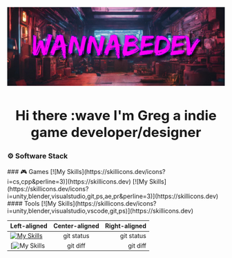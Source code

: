 <h2>
<div align="center">

![Header](images/WannaBeBanner.png)

## Hi there :wave I'm Greg a indie game developer/designer

<!-- HERE SHOULD BE A LINK TO ITCHIO,YT TIWTTER AND SOMETHING ELSE

<a href="https://twitter.com/fronkongames" target="_blank">![](https://img.shields.io/badge/twitter-%231DA1F2.svg?&style=for-the-badge&logo=twitter&logoColor=white)</a> <a href="https://www.linkedin.com/in/martinbr" target="_blank">![](https://img.shields.io/badge/linkedin-%230077B5.svg?&style=for-the-badge&logo=linkedin&logoColor=white)</a> ![](https://komarev.com/ghpvc/?username=fronkongames&label=Profile%20views&color=0e75b6&style=for-the-badge)
##################
-->
</div>
<!--
* :telescope: I am currently working on a [Name of prject] (https://LINKTOproject)
* :memo: I write articles on [my web](https://fronkongames.github.io/).
* :speech_balloon: Ask me about **game development** and **Unity** (**email**). -->


### ⚙️ Software Stack
<div style="display:flex; gap: 0 50px; flex-wrap: wrap">
<div>
### &#127918; Games
[![My Skills](https://skillicons.dev/icons?i=cs,cpp&perline=3)](https://skillicons.dev) [![My Skills](https://skillicons.dev/icons?i=unity,blender,visualstudio,git,ps,ae,pr&perline=3)](https://skillicons.dev)
</div>
<div>
####  Tools
[![My Skills](https://skillicons.dev/icons?i=unity,blender,visualstudio,vscode,git,ps)](https://skillicons.dev)
</div>
<!-- <div>
#### 📁 Databases
[![My Skills](https://skillicons.dev/icons?i=mongodb,postgresql,mysql)](https://skillicons.dev)
</div> -->
</div>

| Left-aligned | Center-aligned | Right-aligned |
| :---         |     :---:      |          ---: |
| [![My Skills](https://skillicons.dev/icons?i=cs,cpp)](https://skillicons.dev)| git status     | git status    |
| [![My Skills](https://skillicons.dev/icons?i=unity,blender,visualstudio,git,ps,)    | git diff       | git diff      |

<!-- ### 🏢 Working on -->
<!-- <a href="https://github.com/Smbrer1/melon-back-end"> -->
<!--   <img align="center" src="https://github-readme-stats.vercel.app/api/pin/?username=smbrer1&repo=melon-back-end&show_icons=true&line_height=27&title_color=6aa6f8&text_color=8a919a&icon_color=6aa6f8&bg_color=22272e" alt="melon-back-end" /> -->
<!-- </a> -->
